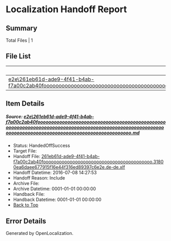 # <a name='report-top'></a> Localization Handoff Report

## Summary
 Total Files | 1

## File List
 Source File | Status | Details 
 ----------- | ------ | ------- 
 [e2e\261eb61d-ade9-4f41-b4ab-f7a00c2ab40fooooooooooooooooooooooooooooooooooooooooooooooooooooooooooooooooooooooooooooooooooooooooooooooooooooooooooooooooooooooooooooooooooooooooooooooooooooooo.md](https://github.com/OpenLocalizationTestOrg/oltest/blob/bc6a107f58528ffeefd5a437c9f8d8b8023d8529/e2e/261eb61d-ade9-4f41-b4ab-f7a00c2ab40fooooooooooooooooooooooooooooooooooooooooooooooooooooooooooooooooooooooooooooooooooooooooooooooooooooooooooooooooooooooooooooooooooooooooooooooooooooooo.md) | HandedOffSuccess | [Details](#a6f4082cfe906221189f9870d1dc84a5cd4732221)

## Item Details
##### <a name='a6f4082cfe906221189f9870d1dc84a5cd4732221'></a> Source: [e2e\261eb61d-ade9-4f41-b4ab-f7a00c2ab40fooooooooooooooooooooooooooooooooooooooooooooooooooooooooooooooooooooooooooooooooooooooooooooooooooooooooooooooooooooooooooooooooooooooooooooooooooooooo.md](https://github.com/OpenLocalizationTestOrg/oltest/blob/bc6a107f58528ffeefd5a437c9f8d8b8023d8529/e2e/261eb61d-ade9-4f41-b4ab-f7a00c2ab40fooooooooooooooooooooooooooooooooooooooooooooooooooooooooooooooooooooooooooooooooooooooooooooooooooooooooooooooooooooooooooooooooooooooooooooooooooooooo.md)
* Status: HandedOffSuccess
* Target File: 
* Handoff File: [261eb61d-ade9-4f41-b4ab-f7a00c2ab40fooooooooooooooooooooooooooooooooooooooooo.31800ea6daee677915f16e44f316ed89397c6e2e.de-de.xlf](https://github.com/OpenLocalizationTestOrg/olhandoff-e2e/blob/402687c0da43a29de74630dab8371f623737b526/ol-handoff/OpenLocalizationTestOrg/oltest-dede-fly/ci/ht/261eb61d-ade9-4f41-b4ab-f7a00c2ab40fooooooooooooooooooooooooooooooooooooooooo.31800ea6daee677915f16e44f316ed89397c6e2e.de-de.xlf)
* Handoff Datetime: 2016-07-08 14:27:53
* Handoff Reason: Include
* Archive File: 
* Archive Datetime: 0001-01-01 00:00:00
* Handback File: 
* Handback Datetime: 0001-01-01 00:00:00
* [Back to Top](#report-top)


## Error Details

Generated by OpenLocalization.
